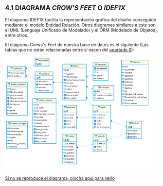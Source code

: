 ## 4.1 DIAGRAMA _CROW'S FEET_ O _IDEF1X_

El diagrama IDEF1X facilita la representación gráfica del diseño conseguido mediante el [modelo Entidad Relación](https://github.com/jmm-1999/QuevedoFest/blob/master/Documentos/2-ModeloConceptual/2.2-DiagramaEntidadRelacion.md). Otros diagramas similares a este son el UML (Lenguaje Unificado de Modelado) y el ORM (Modelado de Objetos), entre otros.  

El diagrama Corws's Feet de nuestra base de datos es el siguiente (Las tablas que no están relacionadas entre sí nacen del [apartado 6](https://github.com/jmm-1999/QuevedoFest/blob/master/Documentos/6-VistasSecuenciasIndices/6-VistasSecuenciasindices.md)):

![DiagramaIIDEF1X-2](../../Images/DiagramaIIDEF1X-2.png)

[Si no se reproduce el diagrama, pincha aquí para verlo](https://github.com/jmm-1999/QuevedoFest/blob/master/Images/DiagramaIIDEF1X-2.PNG)